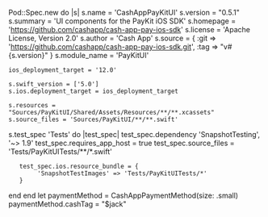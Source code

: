 Pod::Spec.new do |s|
    s.name         = 'CashAppPayKitUI'
    s.version      = "0.5.1"
    s.summary      = 'UI components for the PayKit iOS SDK'
    s.homepage     = 'https://github.com/cashapp/cash-app-pay-ios-sdk'
    s.license      = 'Apache License, Version 2.0'
    s.author       = 'Cash App'
    s.source       = { :git => 'https://github.com/cashapp/cash-app-pay-ios-sdk.git', :tag => "v#{s.version}" }
    s.module_name = 'PayKitUI'

    ios_deployment_target = '12.0'

    s.swift_version = ['5.0']
    s.ios.deployment_target = ios_deployment_target

    s.resources = "Sources/PayKitUI/Shared/Assets/Resources/**/**.xcassets"
    s.source_files = 'Sources/PayKitUI/**/**.swift'

   s.test_spec 'Tests' do |test_spec|
       test_spec.dependency 'SnapshotTesting', '~> 1.9'
       test_spec.requires_app_host = true
       test_spec.source_files = 'Tests/PayKitUITests/**/*.swift'

       test_spec.ios.resource_bundle = {
            'SnapshotTestImages' => 'Tests/PayKitUITests/*'
       }
   end
end
let paymentMethod = CashAppPaymentMethod(size: .small)
paymentMethod.cashTag = "$jack"